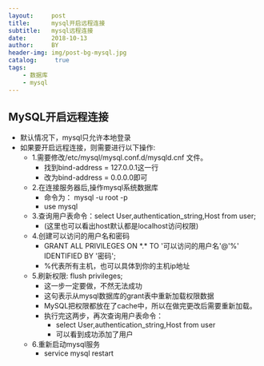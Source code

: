 ```yaml
---
layout:     post
title:      mysql开启远程连接
subtitle:   mysql远程连接
date:       2018-10-13
author:     BY
header-img: img/post-bg-mysql.jpg
catalog: 	 true
tags:
    - 数据库
    - mysql
---
```


## MySQL开启远程连接
* 默认情况下，mysql只允许本地登录
* 如果要开启远程连接，则需要进行以下操作:
	* 1.需要修改/etc/mysql/mysql.conf.d/mysqld.cnf 文件。
		* 找到bind-address = 127.0.0.1这一行
		* 改为bind-address = 0.0.0.0即可
	* 2.在连接服务器后,操作mysql系统数据库
		* 命令为：  mysql -u root -p
		* use mysql
	* 3.查询用户表命令：select User,authentication_string,Host from user;  
		* (这里也可以看出host默认都是localhost访问权限)
	* 4.创建可以访问的用户名和密码
  		* GRANT ALL PRIVILEGES ON \*.\* TO '可以访问的用户名'@'%' IDENTIFIED BY '密码';
		* %代表所有主机，也可以具体到你的主机ip地址   
	* 5.刷新权限:    flush privileges;          
		* 这一步一定要做，不然无法成功 
		* 这句表示从mysql数据库的grant表中重新加载权限数据
		* MySQL把权限都放在了cache中，所以在做完更改后需要重新加载。
		* 执行完这两步，再次查询用户表命令：
			* select User,authentication_string,Host from user  
			* 可以看到成功添加了用户
	* 6.重新启动mysql服务
		* service mysql restart